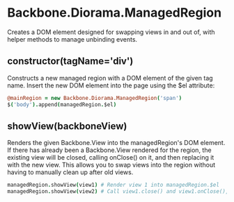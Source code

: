 # Backbone.Diorama.ManagedRegion

Creates a DOM element designed for swapping views in and out of, with helper methods to manage unbinding events.

## constructor(tagName='div')

Constructs a new managed region with a DOM element of the given tag name. Insert the new DOM element into the page using the $el attribute:

```coffee
@mainRegion = new Backbone.Diorama.ManagedRegion('span')
$('body').append(managedRegion.$el)
```

## showView(backboneView)

Renders the given Backbone.View into the managedRegion's DOM element. If
there has already been a Backbone.View rendered for the region, the
existing view will be closed, calling onClose() on it, and then
replacing it with the new view. This allows you to swap views into the
region without having to manually clean up after old views.

```coffee
managedRegion.showView(view1) # Render view 1 into managedRegion.$el
managedRegion.showView(view2) # Call view1.close() and view1.onClose(), render view2 into managedRegion.$el
```
